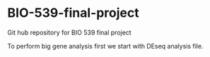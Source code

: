 # BIO-539-final-project
Git hub repository for BIO 539 final project

To perform big gene analysis first we start with DEseq analysis file.
